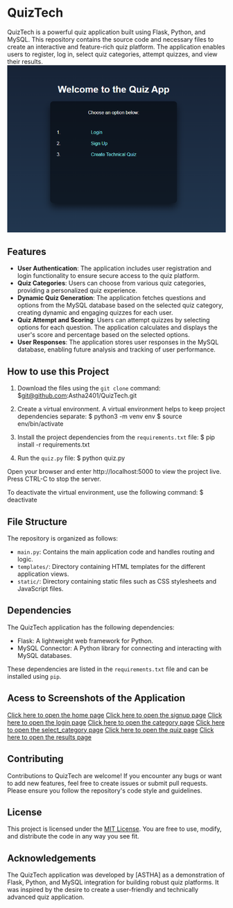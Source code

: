 # QuizTech

QuizTech is a powerful quiz application built using Flask, Python, and MySQL. This repository contains the source code and necessary files to create an interactive and feature-rich quiz platform. The application enables users to register, log in, select quiz categories, attempt quizzes, and view their results.
![Signup Image](screenshots/home.png)


## Features

- **User Authentication**: The application includes user registration and login functionality to ensure secure access to the quiz platform.
- **Quiz Categories**: Users can choose from various quiz categories, providing a personalized quiz experience.
- **Dynamic Quiz Generation**: The application fetches questions and options from the MySQL database based on the selected quiz category, creating dynamic and engaging quizzes for each user.
- **Quiz Attempt and Scoring**: Users can attempt quizzes by selecting options for each question. The application calculates and displays the user's score and percentage based on the selected options.
- **User Responses**: The application stores user responses in the MySQL database, enabling future analysis and tracking of user performance.

## How to use this Project

1. Download the files using the `git clone` command:
$git@github.com:Astha2401/QuizTech.git

2. Create a virtual environment. A virtual environment helps to keep project dependencies separate:
$ python3 -m venv env
$ source env/bin/activate

3. Install the project dependencies from the `requirements.txt` file:
$ pip install -r requirements.txt


4. Run the `quiz.py` file:
$ python quiz.py

Open your browser and enter http://localhost:5000 to view the project live.
Press CTRL-C to stop the server.

To deactivate the virtual environment, use the following command:
$ deactivate


## File Structure

The repository is organized as follows:

- `main.py`: Contains the main application code and handles routing and logic.
- `templates/`: Directory containing HTML templates for the different application views.
- `static/`: Directory containing static files such as CSS stylesheets and JavaScript files.

## Dependencies

The QuizTech application has the following dependencies:

- Flask: A lightweight web framework for Python.
- MySQL Connector: A Python library for connecting and interacting with MySQL databases.

These dependencies are listed in the `requirements.txt` file and can be installed using `pip`.

## Acess to Screenshots of the Application

[Click here to open the home page](./screenshots/home.png)
[Click here to open the signup page](./screenshots/sign_up.png)
[Click here to open the login page](./screenshots/login.png)
[Click here to open the category page](./screenshots/category.png)
[Click here to open the select_category page](./screenshotses/select_category.png)
[Click here to open the quiz page](./screenshots/quiz_questions.png)
[Click here to open the results page](./screenshots/quiz_results.png)


## Contributing

Contributions to QuizTech are welcome! If you encounter any bugs or want to add new features, feel free to create issues or submit pull requests. Please ensure you follow the repository's code style and guidelines.

## License

This project is licensed under the [MIT License](LICENSE). You are free to use, modify, and distribute the code in any way you see fit.

## Acknowledgements

The QuizTech application was developed by [ASTHA] as a demonstration of Flask, Python, and MySQL integration for building robust quiz platforms. It was inspired by the desire to create a user-friendly and technically advanced quiz application.
   
